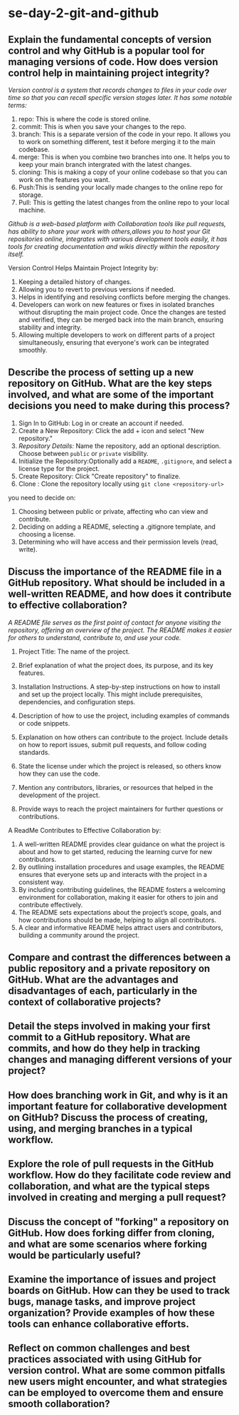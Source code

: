 # se-day-2-git-and-github
## Explain the fundamental concepts of version control and why GitHub is a popular tool for managing versions of code. How does version control help in maintaining project integrity?  
_Version control is a system that records changes to files in your code over time so that you can recall specific version stages later. It has some notable terms:_  
1. repo: This is where the code is stored online.  
2. commit: This is when you save your changes to the repo.  
3. branch: This is a separate version of the code in your repo. It allows you to work on something different, test it before merging it to the main codebase.  
4. merge: This is when you combine two branches into one. It helps you to keep your main branch intergrated with the latest changes.  
5. cloning: This is making a copy of your online codebase so that you can work on the features you want.
6. Push:This is sending your locally made changes to the online repo for storage.  
7. Pull: This is getting the latest changes from the online repo to your local machine.  

_Github is a web-based platform with Collaboration tools like pull requests, has ability to share your work with others,allows you to host your Git repositories online, integrates with various development tools easily, it has tools for creating documentation and wikis directly within the repository itself._  

Version Control Helps Maintain Project Integrity by:
1. Keeping a detailed history of changes.  
2. Allowing you to revert to previous versions if needed.  
3. Helps in identifying and resolving conflicts before merging the changes.  
4. Developers can work on new features or fixes in isolated branches without disrupting the main project code. Once the changes are tested and verified, they can be merged back into the main branch, ensuring stability and integrity.  
5. Allowing multiple developers to work on different parts of a project simultaneously, ensuring that everyone's work can be integrated smoothly.

## Describe the process of setting up a new repository on GitHub. What are the key steps involved, and what are some of the important decisions you need to make during this process?  
1. Sign In to GitHub: Log in or create an account if needed.  
2. Create a New Repository: Click the add + icon and select "New repository."  
3. *Repository Details:* Name the repository, add an optional description.
Choose between `public` or `private` visibility.
4. Initialize the Repository:Optionally add a `README`, `.gitignore`, and select a license type for the project.
5. Create Repository: Click "Create repository" to finalize.
6. Clone : Clone the repository locally using `git clone <repository-url>`  

you need to decide on:  
1. Choosing between public or private, affecting who can view and contribute.
2. Deciding on adding a README, selecting a .gitignore template, and choosing a license.
3. Determining who will have access and their permission levels (read, write).

## Discuss the importance of the README file in a GitHub repository. What should be included in a well-written README, and how does it contribute to effective collaboration?  
_A README file serves as the first point of contact for anyone visiting the repository, offering an overview of the project. The README makes it easier for others to understand, contribute to, and use your code._  
1. Project Title: The name of the project.

2. Brief explanation of what the project does, its purpose, and its key features.

3. Installation Instructions. A step-by-step instructions on how to install and set up the project locally. This might include prerequisites, dependencies, and configuration steps.
4. Description of how to use the project, including examples of commands or code snippets.

5. Explanation on how others can contribute to the project. Include details on how to report issues, submit pull requests, and follow coding standards.

6. State the license under which the project is released, so others know how they can use the code.

7. Mention any contributors, libraries, or resources that helped in the development of the project.

8. Provide ways to reach the project maintainers for further questions or contributions.  

A ReadMe Contributes to Effective Collaboration by:
1. A well-written README provides clear guidance on what the project is about and how to get started, reducing the learning curve for new contributors.
2. By outlining installation procedures and usage examples, the README ensures that everyone sets up and interacts with the project in a consistent way.
3. By including contributing guidelines, the README fosters a welcoming environment for collaboration, making it easier for others to join and contribute effectively.
4. The README sets expectations about the project’s scope, goals, and how contributions should be made, helping to align all contributors.
5. A clear and informative README helps attract users and contributors, building a community around the project.

## Compare and contrast the differences between a public repository and a private repository on GitHub. What are the advantages and disadvantages of each, particularly in the context of collaborative projects?

## Detail the steps involved in making your first commit to a GitHub repository. What are commits, and how do they help in tracking changes and managing different versions of your project?

## How does branching work in Git, and why is it an important feature for collaborative development on GitHub? Discuss the process of creating, using, and merging branches in a typical workflow.

## Explore the role of pull requests in the GitHub workflow. How do they facilitate code review and collaboration, and what are the typical steps involved in creating and merging a pull request?

## Discuss the concept of "forking" a repository on GitHub. How does forking differ from cloning, and what are some scenarios where forking would be particularly useful?

## Examine the importance of issues and project boards on GitHub. How can they be used to track bugs, manage tasks, and improve project organization? Provide examples of how these tools can enhance collaborative efforts.

## Reflect on common challenges and best practices associated with using GitHub for version control. What are some common pitfalls new users might encounter, and what strategies can be employed to overcome them and ensure smooth collaboration?
